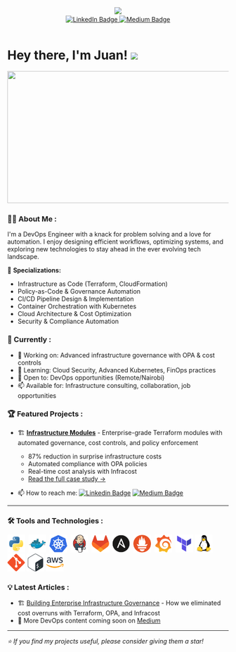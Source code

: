 <div id="header" align="center">
  <img src="https://media.giphy.com/media/bGgsc5mWoryfgKBx1u/giphy.gif?cid=ecf05e47pmeozpwh4bfqz8nmqnmpxnold4343kptymuuomvl&ep=v1_gifs_search&rid=giphy.gif&ct=g" width="100"/>
</div>

<div id="badges" align="center">
  <a href="https://www.linkedin.com/in/juan-musau">
    <img src="https://img.shields.io/badge/LinkedIn-blue?style=for-the-badge&logo=linkedin&logoColor=white" alt="LinkedIn Badge"/>
  </a>
  <a href="https://medium.com/@musaujoseph8">
    <img src="https://img.shields.io/badge/Medium-12100E?style=for-the-badge&logo=medium&logoColor=white" alt="Medium Badge"/>
  </a>
</div>

<div align="center">
<img src="https://komarev.com/ghpvc/?username=musaumakau&style=flat-square&color=blue" alt=""/>
</div>

<div class="center-content">
  <h1>
    Hey there, I'm Juan!
    <img src="https://media.giphy.com/media/hvRJCLFzcasrR4ia7z/giphy.gif" width="30px" />
  </h1>
</div>

<div align="center">
  <img src="https://media.giphy.com/media/dWesBcTLavkZuG35MI/giphy.gif" width="600" height="300"/>
</div>

### :man_technologist: About Me :
I'm a DevOps Engineer with a knack for problem solving and a love for automation. I enjoy designing efficient workflows, optimizing systems, and exploring new technologies to stay ahead in the ever evolving tech landscape.

🎯 **Specializations:**
- Infrastructure as Code (Terraform, CloudFormation) 
- Policy-as-Code & Governance Automation
- CI/CD Pipeline Design & Implementation
- Container Orchestration with Kubernetes
- Cloud Architecture & Cost Optimization
- Security & Compliance Automation

### :rocket: Currently :
- 🔭 Working on: Advanced infrastructure governance with OPA & cost controls
- 🌱 Learning: Cloud Security, Advanced Kubernetes, FinOps practices
- 💼 Open to: DevOps opportunities (Remote/Nairobi)
- 📫 Available for: Infrastructure consulting, collaboration, job opportunities

### 🏆 Featured Projects :
- 🏗️ **[Infrastructure Modules](https://github.com/musaumakau/infrastructure-modules)** - Enterprise-grade Terraform modules with automated governance, cost controls, and policy enforcement
  - 87% reduction in surprise infrastructure costs
  - Automated compliance with OPA policies
  - Real-time cost analysis with Infracost
  - [Read the full case study →](https://medium.com/@musaujoseph8/building-enterprise-infrastructure-governance-how-we-eliminated-cost-overruns-and-compliance-gaps-0d8dd6772110)

- :mailbox: How to reach me: [![Linkedin Badge](https://img.shields.io/badge/-Juan-blue?style=flat&logo=Linkedin&logoColor=white)](https://www.linkedin.com/in/juan-musau) [![Medium Badge](https://img.shields.io/badge/-musaujoseph8-black?style=flat&logo=Medium&logoColor=white)](https://medium.com/@musaujoseph8)

---

### :hammer_and_wrench: Tools and Technologies :
<div>
  <img src="https://github.com/devicons/devicon/blob/master/icons/python/python-original.svg" title="Python" alt="Python" width="40" height="40"/>&nbsp;
<img src="https://github.com/devicons/devicon/blob/master/icons/docker/docker-original.svg" title="Docker" alt="Docker" width="40" height="40"/>&nbsp;
<img src="https://github.com/devicons/devicon/blob/master/icons/kubernetes/kubernetes-plain.svg" title="Kubernetes" alt="Kubernetes" width="40" height="40"/>&nbsp;
<img src="https://github.com/devicons/devicon/blob/master/icons/jenkins/jenkins-original.svg" title="Jenkins" alt="Jenkins" width="40" height="40"/>&nbsp;
<img src="https://github.com/devicons/devicon/blob/master/icons/gitlab/gitlab-original.svg" title="GitLab" alt="GitLab" width="40" height="40"/>&nbsp;
<img src="https://github.com/devicons/devicon/blob/master/icons/ansible/ansible-original.svg" title="Ansible" alt="Ansible" width="40" height="40"/>&nbsp;
<img src="https://github.com/devicons/devicon/blob/master/icons/prometheus/prometheus-original.svg" title="Prometheus" alt="Prometheus" width="40" height="40"/>&nbsp;
<img src="https://github.com/devicons/devicon/blob/master/icons/grafana/grafana-original.svg" title="Grafana" alt="Grafana" width="40" height="40"/>&nbsp;
<img src="https://github.com/devicons/devicon/blob/master/icons/terraform/terraform-original.svg" title="Terraform" alt="Terraform" width="40" height="40"/>
<img src="https://github.com/devicons/devicon/blob/master/icons/linux/linux-original.svg" title="Linux" alt="Linux" width="40" height="40"/>
<img src="https://github.com/devicons/devicon/blob/master/icons/git/git-original.svg" title="Git" alt="Git" width="40" height="40"/>
<img src="https://github.com/devicons/devicon/blob/master/icons/bash/bash-original.svg" title="Bash" alt="Bash" width="40" height="40"/>
<img src="https://github.com/devicons/devicon/blob/master/icons/amazonwebservices/amazonwebservices-original-wordmark.svg" title="AWS" alt="AWS" width="40" height="40"/>
</div>

### 💡 Latest Articles :
- 🏗️ [Building Enterprise Infrastructure Governance](https://medium.com/@musaujoseph8/building-enterprise-infrastructure-governance-how-we-eliminated-cost-overruns-and-compliance-gaps-0d8dd6772110) - How we eliminated cost overruns with Terraform, OPA, and Infracost
- 📝 More DevOps content coming soon on [Medium](https://medium.com/@musaujoseph8)

---

*⭐ If you find my projects useful, please consider giving them a star!*
